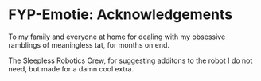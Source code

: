 # FYP-Emotie: Acknowledgements
To my family and everyone at home for dealing with my obsessive ramblings of meaningless tat, for months on end.



The Sleepless Robotics Crew, for suggesting additons to the robot I do not need, but made for a damn cool extra.

